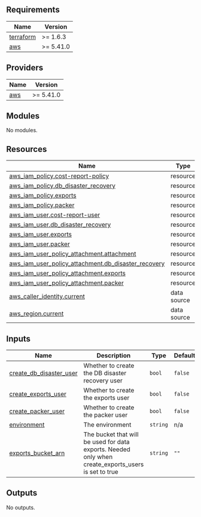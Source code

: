 ## Requirements

| Name | Version |
|------|---------|
| <a name="requirement_terraform"></a> [terraform](#requirement\_terraform) | >= 1.6.3 |
| <a name="requirement_aws"></a> [aws](#requirement\_aws) | >= 5.41.0 |

## Providers

| Name | Version |
|------|---------|
| <a name="provider_aws"></a> [aws](#provider\_aws) | >= 5.41.0 |

## Modules

No modules.

## Resources

| Name | Type |
|------|------|
| [aws_iam_policy.cost-report-policy](https://registry.terraform.io/providers/hashicorp/aws/latest/docs/resources/iam_policy) | resource |
| [aws_iam_policy.db_disaster_recovery](https://registry.terraform.io/providers/hashicorp/aws/latest/docs/resources/iam_policy) | resource |
| [aws_iam_policy.exports](https://registry.terraform.io/providers/hashicorp/aws/latest/docs/resources/iam_policy) | resource |
| [aws_iam_policy.packer](https://registry.terraform.io/providers/hashicorp/aws/latest/docs/resources/iam_policy) | resource |
| [aws_iam_user.cost-report-user](https://registry.terraform.io/providers/hashicorp/aws/latest/docs/resources/iam_user) | resource |
| [aws_iam_user.db_disaster_recovery](https://registry.terraform.io/providers/hashicorp/aws/latest/docs/resources/iam_user) | resource |
| [aws_iam_user.exports](https://registry.terraform.io/providers/hashicorp/aws/latest/docs/resources/iam_user) | resource |
| [aws_iam_user.packer](https://registry.terraform.io/providers/hashicorp/aws/latest/docs/resources/iam_user) | resource |
| [aws_iam_user_policy_attachment.attachment](https://registry.terraform.io/providers/hashicorp/aws/latest/docs/resources/iam_user_policy_attachment) | resource |
| [aws_iam_user_policy_attachment.db_disaster_recovery](https://registry.terraform.io/providers/hashicorp/aws/latest/docs/resources/iam_user_policy_attachment) | resource |
| [aws_iam_user_policy_attachment.exports](https://registry.terraform.io/providers/hashicorp/aws/latest/docs/resources/iam_user_policy_attachment) | resource |
| [aws_iam_user_policy_attachment.packer](https://registry.terraform.io/providers/hashicorp/aws/latest/docs/resources/iam_user_policy_attachment) | resource |
| [aws_caller_identity.current](https://registry.terraform.io/providers/hashicorp/aws/latest/docs/data-sources/caller_identity) | data source |
| [aws_region.current](https://registry.terraform.io/providers/hashicorp/aws/latest/docs/data-sources/region) | data source |

## Inputs

| Name | Description | Type | Default | Required |
|------|-------------|------|---------|:--------:|
| <a name="input_create_db_disaster_user"></a> [create\_db\_disaster\_user](#input\_create\_db\_disaster\_user) | Whether to create the DB disaster recovery user | `bool` | `false` | no |
| <a name="input_create_exports_user"></a> [create\_exports\_user](#input\_create\_exports\_user) | Whether to create the exports user | `bool` | `false` | no |
| <a name="input_create_packer_user"></a> [create\_packer\_user](#input\_create\_packer\_user) | Whether to create the packer user | `bool` | `false` | no |
| <a name="input_environment"></a> [environment](#input\_environment) | The environment | `string` | n/a | yes |
| <a name="input_exports_bucket_arn"></a> [exports\_bucket\_arn](#input\_exports\_bucket\_arn) | The bucket that will be used for data exports. Needed only when create\_exports\_users is set to true | `string` | `""` | no |

## Outputs

No outputs.
